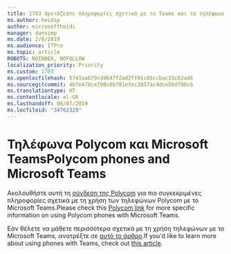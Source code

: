 ```yaml
---
title: 1703 Χρειάζεστε πληροφορίες σχετικά με το Teams και τα τηλέφωνα Polycom
ms.author: heidip
author: microsoftheidi
manager: dansimp
ms.date: 2/8/2019
ms.audience: ITPro
ms.topic: article
ROBOTS: NOINDEX, NOFOLLOW
localization_priority: Priority
ms.custom: 1703
ms.openlocfilehash: 5741aab79cd4647f2ad2ff01c05ccbac33c62a46
ms.sourcegitcommit: 4b7e478ce700c0b781efec3857ac4dce5bdf00c6
ms.translationtype: HT
ms.contentlocale: el-GR
ms.lasthandoff: 06/07/2019
ms.locfileid: "34762329"
---
```

# <a name="polycom-phones-and-microsoft-teams"></a><span data-ttu-id="f7caa-102">Τηλέφωνα Polycom και Microsoft Teams</span><span class="sxs-lookup"><span data-stu-id="f7caa-102">Polycom phones and Microsoft Teams</span></span>

<span data-ttu-id="f7caa-103">Ακολουθήστε αυτή τη [σύνδεση της Polycom](http://www.polycom.com/content/dam/polycom/common/documents/faqs/polycom-phones-and-microsoft-teams-faq-enus.pdf) για πιο συγκεκριμένες πληροφορίες σχετικά με τη χρήση των τηλεφώνων Polycom με το Microsoft Teams.</span><span class="sxs-lookup"><span data-stu-id="f7caa-103">Please check this [Polycom link](http://www.polycom.com/content/dam/polycom/common/documents/faqs/polycom-phones-and-microsoft-teams-faq-enus.pdf) for more specific information on using Polycom phones with Microsoft Teams.</span></span>

<span data-ttu-id="f7caa-104">Εάν θέλετε να μάθετε περισσότερα σχετικά με τη χρήση τηλεφώνων με το Microsoft Teams, ανατρέξτε σε [αυτό το άρθρο](https://docs.microsoft.com/el-GR/microsoftteams/phones-for-teams).</span><span class="sxs-lookup"><span data-stu-id="f7caa-104">If you'd like to learn more about using phones with Teams, check out [this article](https://docs.microsoft.com/en-us/microsoftteams/phones-for-teams).</span></span>
